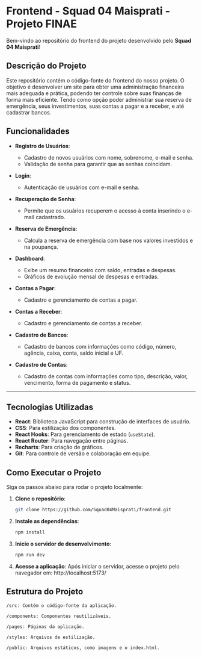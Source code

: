 # Frontend - Squad 04 Maisprati - Projeto FINAE

Bem-vindo ao repositório do frontend do projeto desenvolvido pelo **Squad 04 Maisprati**!

## Descrição do Projeto

Este repositório contém o código-fonte do frontend do nosso projeto. O objetivo é desenvolver um site para obter uma administração financeira mais adequada e prática, podendo ter controle sobre suas finanças de forma mais eficiente. Tendo como opção poder administrar sua reserva de emergência, seus investimentos, suas contas a pagar e a receber, e até cadastrar bancos.

## Funcionalidades

- **Registro de Usuários**:
  - Cadastro de novos usuários com nome, sobrenome, e-mail e senha.
  - Validação de senha para garantir que as senhas coincidam.

- **Login**:
  - Autenticação de usuários com e-mail e senha.

- **Recuperação de Senha**:
  - Permite que os usuários recuperem o acesso à conta inserindo o e-mail cadastrado.

- **Reserva de Emergência**:
  - Calcula a reserva de emergência com base nos valores investidos e na poupança.

- **Dashboard**:
  - Exibe um resumo financeiro com saldo, entradas e despesas.
  - Gráficos de evolução mensal de despesas e entradas.

- **Contas a Pagar**:
  - Cadastro e gerenciamento de contas a pagar.

- **Contas a Receber**:
  - Cadastro e gerenciamento de contas a receber.

- **Cadastro de Bancos**:
  - Cadastro de bancos com informações como código, número, agência, caixa, conta, saldo inicial e UF.

- **Cadastro de Contas**:
  - Cadastro de contas com informações como tipo, descrição, valor, vencimento, forma de pagamento e status.

---

## Tecnologias Utilizadas

- **React**: Biblioteca JavaScript para construção de interfaces de usuário.
- **CSS**: Para estilização dos componentes.
- **React Hooks**: Para gerenciamento de estado (`useState`).
- **React Router**: Para navegação entre páginas.
- **Recharts**: Para criação de gráficos.
- **Git**: Para controle de versão e colaboração em equipe.

## Como Executar o Projeto

Siga os passos abaixo para rodar o projeto localmente:

1. **Clone o repositório**:
   ```bash
   git clone https://github.com/Squad04Maisprati/frontend.git

2. **Instale as dependências**:
    ```bash
    npm install

3. **Inicie o servidor de desenvolvimento**:
    ```bash
    npm run dev

4. **Acesse a aplicação**:
    Após iniciar o servidor, acesse o projeto pelo navegador em: http://localhost:5173/

## Estrutura do Projeto

    /src: Contém o código-fonte da aplicação.

    /components: Componentes reutilizáveis.

    /pages: Páginas da aplicação.

    /styles: Arquivos de estilização.

    /public: Arquivos estáticos, como imagens e o index.html. 
